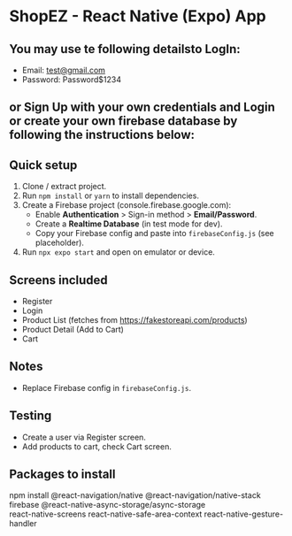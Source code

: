 # ShopEZ - React Native (Expo) App

## You may use te following detailsto LogIn:

- Email: test@gmail.com
- Password: Password$1234

## or  Sign Up with your own credentials and Login or create your own firebase database by following the instructions below:

## Quick setup
1. Clone / extract project.
2. Run `npm install` or `yarn` to install dependencies.
3. Create a Firebase project (console.firebase.google.com):
   - Enable **Authentication** > Sign-in method > **Email/Password**.
   - Create a **Realtime Database** (in test mode for dev).
   - Copy your Firebase config and paste into `firebaseConfig.js` (see placeholder).
4. Run `npx expo start` and open on emulator or device.

## Screens included
- Register
- Login
- Product List (fetches from https://fakestoreapi.com/products)
- Product Detail (Add to Cart)
- Cart

## Notes
- Replace Firebase config in `firebaseConfig.js`.

## Testing
- Create a user via Register screen.
- Add products to cart, check Cart screen.


## Packages to install

npm install @react-navigation/native @react-navigation/native-stack \
firebase @react-native-async-storage/async-storage \
react-native-screens react-native-safe-area-context react-native-gesture-handler


